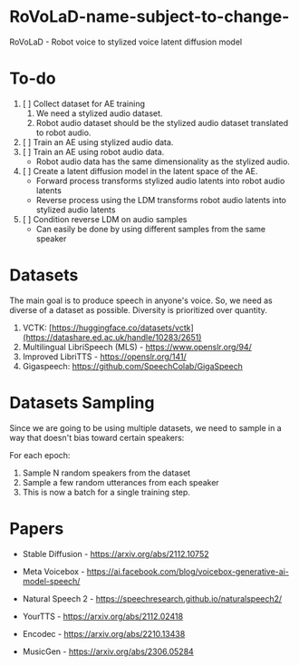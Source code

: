 # RoVoLaD-name-subject-to-change-
RoVoLaD - Robot voice to stylized voice latent diffusion model


# To-do
1. [ ] Collect dataset for AE training
    1. We need a stylized audio dataset.
    2. Robot audio dataset should be the stylized audio dataset translated to robot audio.
1. [ ] Train an AE using stylized audio data.
2. [ ] Train an AE using robot audio data.
    - Robot audio data has the same dimensionality as the stylized audio.
3. [ ] Create a latent diffusion model in the latent space of the AE.
    - Forward process transforms stylized audio latents into robot audio latents
    - Reverse process using the LDM transforms robot audio latents into stylized audio latents
4. [ ] Condition reverse LDM on audio samples
    - Can easily be done by using different samples from the same speaker


# Datasets
The main goal is to produce speech in anyone's voice. So, we need as diverse of a dataset as possible. Diversity is prioritized over quantity.
1. VCTK: [https://huggingface.co/datasets/vctk](https://datashare.ed.ac.uk/handle/10283/2651)
2. Multilingual LibriSpeech (MLS) - https://www.openslr.org/94/
3. Improved LibriTTS - https://openslr.org/141/
4. Gigaspeech: https://github.com/SpeechColab/GigaSpeech

# Datasets Sampling
Since we are going to be using multiple datasets, we need to sample in a way that doesn't bias toward certain speakers:

For each epoch:
1. Sample N random speakers from the dataset
2. Sample a few random utterances from each speaker
3. This is now a batch for a single training step.

# Papers
- Stable Diffusion - https://arxiv.org/abs/2112.10752
- Meta Voicebox - https://ai.facebook.com/blog/voicebox-generative-ai-model-speech/
- Natural Speech 2 - https://speechresearch.github.io/naturalspeech2/
- YourTTS - https://arxiv.org/abs/2112.02418

- Encodec - https://arxiv.org/abs/2210.13438
- MusicGen - https://arxiv.org/abs/2306.05284
